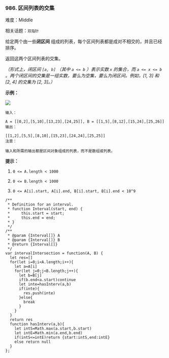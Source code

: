 ### 986. 区间列表的交集

难度：Middle

相关话题：`双指针`

给定两个由一些**闭区间** 组成的列表，每个区间列表都是成对不相交的，并且已经排序。



返回这两个区间列表的交集。



*（形式上，闭区间 `[a, b]` （其中 `a <= b` ）表示实数 `x` 的集合，而 `a <= x <= b` 。两个闭区间的交集是一组实数，要么为空集，要么为闭区间。例如，[1, 3] 和 [2, 4] 的交集为 [2, 3]。）* 







**示例：** 



**![](https://assets.leetcode-cn.com/aliyun-lc-upload/uploads/2019/02/02/interval1.png)** 





```
输入：

A = [[0,2],[5,10],[13,23],[24,25]], B = [[1,5],[8,12],[15,24],[25,26]]
输出：

[[1,2],[5,5],[8,10],[15,23],[24,24],[25,25]]
注意：

输入和所需的输出都是区间对象组成的列表，而不是数组或列表。

```






**提示：** 




1.  `0 <= A.length < 1000` 

2.  `0 <= B.length < 1000` 

3.  `0 <= A[i].start, A[i].end, B[i].start, B[i].end < 10^9` 






```
/**
 * Definition for an interval.
 * function Interval(start, end) {
 *     this.start = start;
 *     this.end = end;
 * }
 */
/**
 * @param {Interval[]} A
 * @param {Interval[]} B
 * @return {Interval[]}
 */
var intervalIntersection = function(A, B) {
  let res=[]
  for(let i=0;i<A.length;i++){
    let a=A[i]
    for(let j=0;j<B.length;j++){
      let b=B[j]
      if(b.end<a.start)continue
      let inte=hasInterv(a,b)
      if(inte){
        res.push(inte)
      }else{
        break
      }
    }
  }
  return res
  function hasInterv(a,b){
    let intS=Math.max(a.start,b.start)
    let intE=Math.min(a.end,b.end)
    if(intS<=intE)return {start:intS,end:intE}
    else return null
  }
};



```

